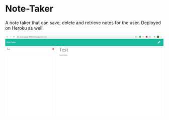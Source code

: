 # Note-Taker

A note taker that can save, delete and retrieve notes for the user. Deployed on Heroku as well!


![Screenshot of HTML page](./public/Assets/Images/screenshot.png)